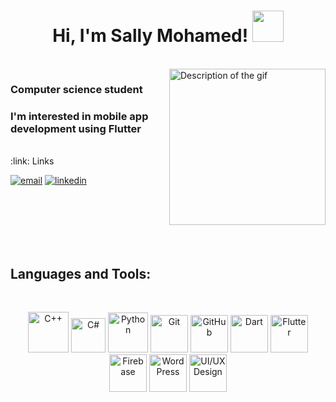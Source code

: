 <h1 align="center"> Hi, I'm Sally Mohamed! <img src="https://media.giphy.com/media/mGcNjsfWAjY5AEZNw6/giphy.gif" width="50"></h1>

<br>
<img  align='right'src="https://s1.ezgif.com/tmp/ezgif-1f4ede4faa46d.gif" alt="Description of the gif" width="250">

<h3 align="left">Computer science student </h3>
<h3 align="left">I'm interested in mobile app development using Flutter</h3>
<br>
:link: Links
<p>
 <a href="s4llymohamed@gmail.com"><img src="https://img.icons8.com/color/96/000000/gmail.png" alt="email"/></a>
 <a href="https://www.linkedin.com/in/sally-mohamed-691588302"><img src="https://img.icons8.com/color/96/000000/linkedin.png" alt="linkedin"/></a>
</p>

<br><br><br><br><br>


<h2 align="left">Languages and Tools:</h2>
<br>

<p align="center">
<img src="https://cdn.jsdelivr.net/gh/devicons/devicon/icons/cplusplus/cplusplus-original.svg" alt="C++" width="65px" title="C++"> 
<img src="https://cdn3.emoji.gg/emojis/2872-c-sharp.png" width="55px" alt="C#">
<img src="https://cdn3.emoji.gg/emojis/9985-python.png" width="64px" height="64px" alt="Python">
<img src="https://cdn.jsdelivr.net/gh/devicons/devicon/icons/git/git-original.svg" alt="Git" width="60px" title="Git"> 
<img src="https://cdn.jsdelivr.net/gh/devicons/devicon/icons/github/github-original.svg" alt="GitHub" width="60px" title="GitHub"> 
<img src="https://cdn.jsdelivr.net/gh/devicons/devicon/icons/dart/dart-original.svg" alt="Dart" width="60px" title="Dart">
<img src="https://cdn.jsdelivr.net/gh/devicons/devicon/icons/flutter/flutter-original.svg" alt="Flutter" width="60px" title="Flutter">
<img src="https://cdn.jsdelivr.net/gh/devicons/devicon/icons/firebase/firebase-plain.svg" alt="Firebase" width="60px" title="Firebase">
<img src="https://cdn.jsdelivr.net/gh/devicons/devicon/icons/wordpress/wordpress-original.svg" alt="WordPress" width="60px" title="WordPress">
<img src="https://cdn.jsdelivr.net/gh/devicons/devicon/icons/figma/figma-original.svg" alt="UI/UX Design" width="60px" title="UI/UX Design">
</p>

    


